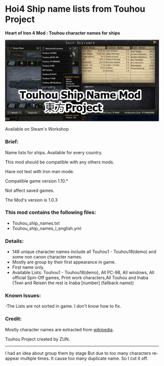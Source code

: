 # Hoi4 Ship name lists from Touhou Project
 **Heart of Iron 4 Mod : Touhou character names for ships**

![Thumbnail](thumbnail.png)

Available on Steam's Workshop

### Brief:
Name lists for ships. Available for every country.

This mod should be compatible with any others mods.

Have not test with Iron man mode.

Compatible game version 1.10.* 

Not affect saved games.

The Mod's version is 1.0.3



### This mod contains the following files:
- Touhou_ship_names.txt
- Touhou_ship_names_l_english.yml

### Details:
- 148 unique character names include all Touhou1 - Touhou18(demo) and some non canon character names.
- Mostly are group by their first appearance in game.
- First name only.
- Available Lists: Touhou1 - Touhou18(demo), All PC-98, All windows, All official Spin-Off games, Print work characters,All Touhou and Inaba (Tewi and Reisen the rest is Inaba [number] (fallback name))  


### Known Issues:
-The Lists are not sorted in game. I don't know how to fix.

### Credit:
Mostly character names are extracted from [wikipedia](https://en.wikipedia.org/wiki/List_of_Touhou_Project_characters).

Touhou Project created by ZUN.


***
I had an idea about group them by stage But due to too many characters re-appear multiple times. It cause too many duplicate name. So I cut it off.